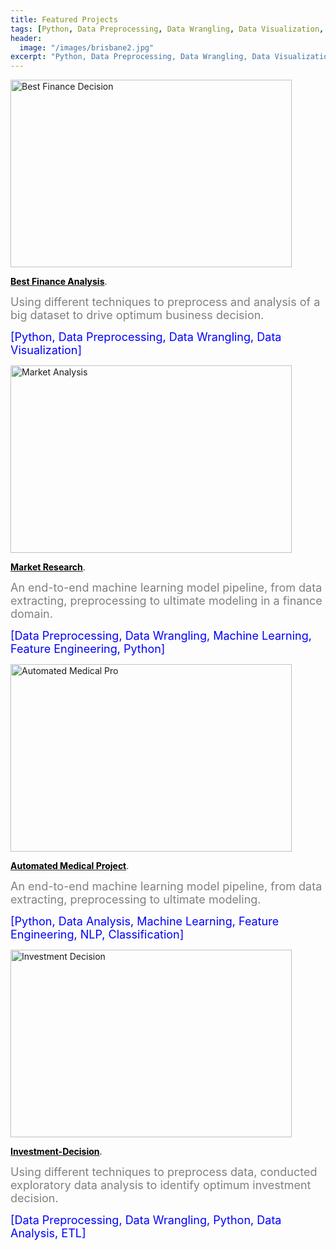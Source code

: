 ```yaml
---
title: Featured Projects
tags: [Python, Data Preprocessing, Data Wrangling, Data Visualization, Machine Learning, Bigdata]
header:
  image: "/images/brisbane2.jpg"
excerpt: "Python, Data Preprocessing, Data Wrangling, Data Visualization, Machine Learning, Bigdata"
---
```


<img src="{{ site.url }}{{ site.baseurl }}/images/loan_apr1.jpg" alt="Best Finance Decision" style="width:450px;height:300px;">


[<b><font color="black">Best Finance Analysis</font></b>](https://github.com/z1shahraki/Best-Finance-Analysis).

<font size = "4" color="gray">Using different techniques to preprocess and analysis of a big dataset to drive optimum business decision.</font>

<font size = "4" color="blue">[Python, Data Preprocessing, Data Wrangling, Data Visualization]</font>


<img src="{{ site.url }}{{ site.baseurl }}/images/car_price2.jpg" alt="Market Analysis" style="width:450px;height:300px;">

[<b><font color="black">Market Research</font></b>](https://github.com/z1shahraki/Market-Research).

<font size = "4" color="gray">An end-to-end machine learning model pipeline, from data extracting, preprocessing to ultimate modeling in a finance domain.</font>

<font size = "4" color="blue">[Data Preprocessing, Data Wrangling, Machine Learning, Feature Engineering, Python]</font>

<img src="{{ site.url }}{{ site.baseurl }}/images/genetic2.jpg" alt="Automated Medical Pro" style="width:450px;height:300px;">

[<b><font color="black">Automated Medical Project</font></b>](https://github.com/z1shahraki/Automated-Medical-Project).

<font size = "4" color="gray">An end-to-end machine learning model pipeline, from data extracting, preprocessing to ultimate modeling.</font>

<font size = "4" color="blue">[Python, Data Analysis, Machine Learning, Feature Engineering, NLP, Classification]</font>

<img src="{{ site.url }}{{ site.baseurl }}/images/inv-dec3.jpg" alt="Investment Decision" style="width:450px;height:300px;">

[<b><font color="black">Investment-Decision</font></b>](https://github.com/z1shahraki/Investment-Decision).

<font size = "4" color="gray">Using different techniques to preprocess data, conducted exploratory data analysis to identify optimum investment decision.</font>

<font size = "4" color="blue">[Data Preprocessing, Data Wrangling, Python, Data Analysis, ETL]</font>
